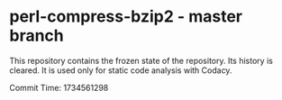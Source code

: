 # perl-compress-bzip2 - master branch

This repository contains the frozen state of the repository.
Its history is cleared. It is used only for static code
analysis with Codacy.

Commit Time: 1734561298